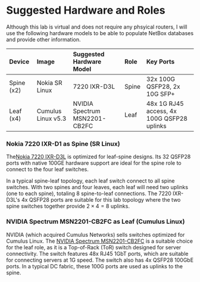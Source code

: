 # Suggested Hardware and Roles


Although this lab is virtual and does not require any phsyical routers, I will use the following hardware models to be able to populate NetBox databases and provide other information.

| Device | Image | Suggested Hardware Model | Role | Key Ports |
| :--- | :--- | :--- | :--- | :--- |
| Spine (x2) | Nokia SR Linux | 7220 IXR-D3L | Spine | 32x 100G QSFP28, 2x 10G SFP+ |
| Leaf (x4) | Cumulus Linux v5.3 | NVIDIA Spectrum MSN2201-CB2FC | Leaf | 48x 1G RJ45 access, 4x 100G QSFP28 uplinks |


### Nokia 7220 IXR-D1 as Spine (SR Linux)

The[Nokia 7220 IXR-D3L](https://www.nokia.com/asset/207599/) is optimized for leaf-spine designs. Its 32 QSFP28 ports with native 100GE hardware support are ideal for the spine role to connect to the four leaf switches.

In a typical spine-leaf topology, each leaf switch connect to all spine switches. With two spines and four leaves, each leaf will need two uplinks (one to each spine), totaling 8 spine-to-leaf connections. The 7220 IXR-D3L's 4x QSFP28 ports are suitable for this lab topology where the two spine switches together provide $2 \times 4 = 8$ uplinks.

### NVIDIA Spectrum MSN2201-CB2FC as Leaf (Cumulus Linux)

NVIDIA (which acquired Cumulus Networks) sells switches optimized for Cumulus Linux. The [NVIDIA Spectrum MSN2201-CB2FC](https://marketplace.nvidia.com/en-us/enterprise/networking/sn2201/) is a suitable choice for the leaf role, as it is a Top-of-Rack (ToR) switch designed for server connectivity. The switch features 48x RJ45 1GbT ports, which are suitable for connecting servers at 1G speed. The switch also has 4x QSFP28 100GbE ports. In a typical DC fabric, these 100G ports are used as uplinks to the spine.
    

